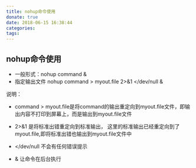 ```yaml
---
title: nohup命令使用
donate: true
date: 2018-06-15 16:38:44
categories:
tags:
---
```


## nohup命令使用
* 一般形式：nohup command &
* 指定输出文件 nohup command > myout.file 2>&1 </dev/null &

说明：
* command > myout.file是将command的输出重定向到myout.file文件，即输出内容不打印到屏幕上，而是输出到myout.file文件

* 2>&1 是将标准出错重定向到标准输出， 这里的标准输出已经重定向到了myout.file,即将标准出错也输出到myout.file文件中

* </dev/null 不会有任何错误提示

* & 让命令在后台执行
